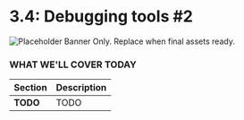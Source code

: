 # 3.4: Debugging tools #2

![Placeholder Banner Only. Replace when final assets ready.](_media/day-04.png)

### WHAT WE'LL COVER TODAY

| Section | Description |
| ------- | ----------- |
| **TODO** | TODO |
